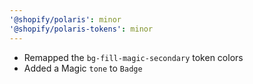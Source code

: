 ```yaml
---
'@shopify/polaris': minor
'@shopify/polaris-tokens': minor
---
```


- Remapped the `bg-fill-magic-secondary` token colors
- Added a Magic `tone` to `Badge`
